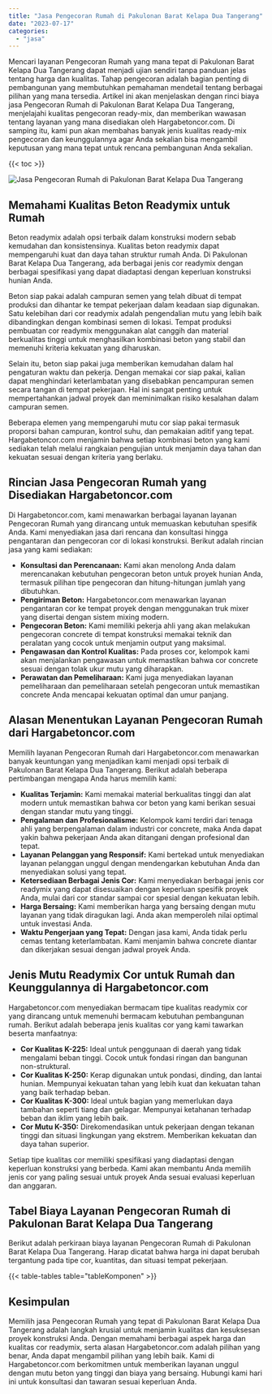 ```yaml
---
title: "Jasa Pengecoran Rumah di Pakulonan Barat Kelapa Dua Tangerang"
date: "2023-07-17"
categories: 
  - "jasa"
---
```



Mencari layanan Pengecoran Rumah yang mana tepat di Pakulonan Barat Kelapa Dua Tangerang dapat menjadi ujian sendiri tanpa panduan jelas tentang harga dan kualitas. Tahap pengecoran adalah bagian penting di pembangunan yang membutuhkan pemahaman mendetail tentang berbagai pilihan yang mana tersedia. Artikel ini akan menjelaskan dengan rinci biaya jasa Pengecoran Rumah di Pakulonan Barat Kelapa Dua Tangerang, menjelajahi kualitas pengecoran ready-mix, dan memberikan wawasan tentang layanan yang mana disediakan oleh Hargabetoncor.com. Di samping itu, kami pun akan membahas banyak jenis kualitas ready-mix pengecoran dan keunggulannya agar Anda sekalian bisa mengambil keputusan yang mana tepat untuk rencana pembangunan Anda sekalian.

{{< toc >}}

![Jasa Pengecoran Rumah di Pakulonan Barat Kelapa Dua Tangerang](https://hargareadymixid.github.io/hbc/readymix-hbc%20(41).png)

## Memahami Kualitas Beton Readymix untuk Rumah

Beton readymix adalah opsi terbaik dalam konstruksi modern sebab kemudahan dan konsistensinya. Kualitas beton readymix dapat mempengaruhi kuat dan daya tahan struktur rumah Anda. Di Pakulonan Barat Kelapa Dua Tangerang, ada berbagai jenis cor readymix dengan berbagai spesifikasi yang dapat diadaptasi dengan keperluan konstruksi hunian Anda.

Beton siap pakai adalah campuran semen yang telah dibuat di tempat produksi dan dihantar ke tempat pekerjaan dalam keadaan siap digunakan. Satu kelebihan dari cor readymix adalah pengendalian mutu yang lebih baik dibandingkan dengan kombinasi semen di lokasi. Tempat produksi pembuatan cor readymix menggunakan alat canggih dan material berkualitas tinggi untuk menghasilkan kombinasi beton yang stabil dan memenuhi kriteria kekuatan yang diharuskan.

Selain itu, beton siap pakai juga memberikan kemudahan dalam hal pengaturan waktu dan pekerja. Dengan memakai cor siap pakai, kalian dapat menghindari keterlambatan yang disebabkan pencampuran semen secara tangan di tempat pekerjaan. Hal ini sangat penting untuk mempertahankan jadwal proyek dan meminimalkan risiko kesalahan dalam campuran semen.

Beberapa elemen yang mempengaruhi mutu cor siap pakai termasuk proporsi bahan campuran, kontrol suhu, dan pemakaian aditif yang tepat. Hargabetoncor.com menjamin bahwa setiap kombinasi beton yang kami sediakan telah melalui rangkaian pengujian untuk menjamin daya tahan dan kekuatan sesuai dengan kriteria yang berlaku.

## Rincian Jasa Pengecoran Rumah yang Disediakan Hargabetoncor.com

Di Hargabetoncor.com, kami menawarkan berbagai layanan layanan Pengecoran Rumah yang dirancang untuk memuaskan kebutuhan spesifik Anda. Kami menyediakan jasa dari rencana dan konsultasi hingga pengantaran dan pengecoran cor di lokasi konstruksi. Berikut adalah rincian jasa yang kami sediakan:

- **Konsultasi dan Perencanaan:** Kami akan menolong Anda dalam merencanakan kebutuhan pengecoran beton untuk proyek hunian Anda, termasuk pilihan tipe pengecoran dan hitung-hitungan jumlah yang dibutuhkan.
- **Pengiriman Beton:** Hargabetoncor.com menawarkan layanan pengantaran cor ke tempat proyek dengan menggunakan truk mixer yang disertai dengan sistem mixing modern.
- **Pengecoran Beton:** Kami memiliki pekerja ahli yang akan melakukan pengecoran concrete di tempat konstruksi memakai teknik dan peralatan yang cocok untuk menjamin output yang maksimal.
- **Pengawasan dan Kontrol Kualitas:** Pada proses cor, kelompok kami akan menjalankan pengawasan untuk memastikan bahwa cor concrete sesuai dengan tolak ukur mutu yang diharapkan.
- **Perawatan dan Pemeliharaan:** Kami juga menyediakan layanan pemeliharaan dan pemeliharaan setelah pengecoran untuk memastikan concrete Anda mencapai kekuatan optimal dan umur panjang.

## Alasan Menentukan Layanan Pengecoran Rumah dari Hargabetoncor.com

Memilih layanan Pengecoran Rumah dari Hargabetoncor.com menawarkan banyak keuntungan yang menjadikan kami menjadi opsi terbaik di Pakulonan Barat Kelapa Dua Tangerang. Berikut adalah beberapa pertimbangan mengapa Anda harus memilih kami:

- **Kualitas Terjamin:** Kami memakai material berkualitas tinggi dan alat modern untuk memastikan bahwa cor beton yang kami berikan sesuai dengan standar mutu yang tinggi.
- **Pengalaman dan Profesionalisme:** Kelompok kami terdiri dari tenaga ahli yang berpengalaman dalam industri cor concrete, maka Anda dapat yakin bahwa pekerjaan Anda akan ditangani dengan profesional dan tepat.
- **Layanan Pelanggan yang Responsif:** Kami bertekad untuk menyediakan layanan pelanggan unggul dengan mendengarkan kebutuhan Anda dan menyediakan solusi yang tepat.
- **Ketersediaan Berbagai Jenis Cor:** Kami menyediakan berbagai jenis cor readymix yang dapat disesuaikan dengan keperluan spesifik proyek Anda, mulai dari cor standar sampai cor spesial dengan kekuatan lebih.
- **Harga Bersaing:** Kami memberikan harga yang bersaing dengan mutu layanan yang tidak diragukan lagi. Anda akan memperoleh nilai optimal untuk investasi Anda.
- **Waktu Pengerjaan yang Tepat:** Dengan jasa kami, Anda tidak perlu cemas tentang keterlambatan. Kami menjamin bahwa concrete diantar dan dikerjakan sesuai dengan jadwal proyek Anda.

## Jenis Mutu Readymix Cor untuk Rumah dan Keunggulannya di Hargabetoncor.com

Hargabetoncor.com menyediakan bermacam tipe kualitas readymix cor yang dirancang untuk memenuhi bermacam kebutuhan pembangunan rumah. Berikut adalah beberapa jenis kualitas cor yang kami tawarkan beserta manfaatnya:

- **Cor Kualitas K-225:** Ideal untuk penggunaan di daerah yang tidak mengalami beban tinggi. Cocok untuk fondasi ringan dan bangunan non-struktural.
- **Cor Kualitas K-250:** Kerap digunakan untuk pondasi, dinding, dan lantai hunian. Mempunyai kekuatan tahan yang lebih kuat dan kekuatan tahan yang baik terhadap beban.
- **Cor Kualitas K-300:** Ideal untuk bagian yang memerlukan daya tambahan seperti tiang dan gelagar. Mempunyai ketahanan terhadap beban dan iklim yang lebih baik.
- **Cor Mutu K-350:** Direkomendasikan untuk pekerjaan dengan tekanan tinggi dan situasi lingkungan yang ekstrem. Memberikan kekuatan dan daya tahan superior.

Setiap tipe kualitas cor memiliki spesifikasi yang diadaptasi dengan keperluan konstruksi yang berbeda. Kami akan membantu Anda memilih jenis cor yang paling sesuai untuk proyek Anda sesuai evaluasi keperluan dan anggaran.

## Tabel Biaya Layanan Pengecoran Rumah di Pakulonan Barat Kelapa Dua Tangerang

Berikut adalah perkiraan biaya layanan Pengecoran Rumah di Pakulonan Barat Kelapa Dua Tangerang. Harap dicatat bahwa harga ini dapat berubah tergantung pada tipe cor, kuantitas, dan situasi tempat pekerjaan.

{{< table-tables table="tableKomponen" >}}

## Kesimpulan

Memilih jasa Pengecoran Rumah yang tepat di Pakulonan Barat Kelapa Dua Tangerang adalah langkah krusial untuk menjamin kualitas dan kesuksesan proyek konstruksi Anda. Dengan memahami berbagai aspek harga dan kualitas cor readymix, serta alasan Hargabetoncor.com adalah pilihan yang benar, Anda dapat mengambil pilihan yang lebih baik. Kami di Hargabetoncor.com berkomitmen untuk memberikan layanan unggul dengan mutu beton yang tinggi dan biaya yang bersaing. Hubungi kami hari ini untuk konsultasi dan tawaran sesuai keperluan Anda.
